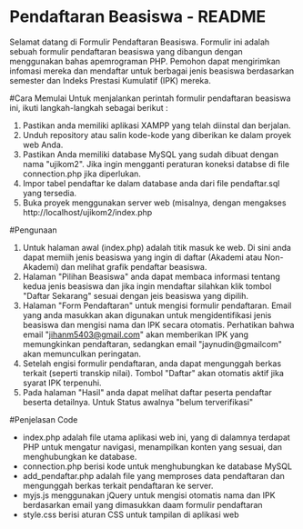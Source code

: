 # Pendaftaran Beasiswa - README
Selamat datang di Formulir Pendaftaran Beasiswa. Formulir ini adalah sebuah formulir pendaftaran beasiswa yang dibangun dengan menggunakan bahas apemrograman PHP.
Pemohon dapat mengirimkan infomasi mereka dan mendaftar untuk berbagai jenis beasiswa berdasarkan semester dan Indeks Prestasi Kumulatif (IPK) mereka.

#Cara Memulai
Untuk menjalankan perintah formulir pendaftaran beasiswa ini, ikuti langkah-langkah sebagai berikut :
1. Pastikan anda memiliki aplikasi XAMPP yang telah diinstal dan berjalan.
2. Unduh repository atau salin kode-kode yang diberikan ke dalam proyek web Anda.
3. Pastikan Anda memiliki database MySQL yang sudah dibuat dengan nama "ujikom2". Jika ingin mengganti peraturan koneksi databse di file connection.php jika diperlukan.
4. Impor tabel pendaftar ke dalam database anda dari file pendaftar.sql yang tersedia.
5. Buka proyek menggunakan server web (misalnya, dengan mengakses http://localhost/ujikom2/index.php

#Pengunaan 
1. Untuk halaman awal (index.php) adalah titik masuk ke web. Di sini anda dapat memiih jenis beasiswa yang ingin di daftar (Akademi atau Non-Akademi) dan melihat grafik pendaftar beasiswa.
2. Halaman "Pilihan Beasiswa" anda dapat membaca informasi tentang kedua jenis beasiswa dan jika ingin mendaftar silahkan klik tombol "Daftar Sekarang"
   sesuai dengan jeis beasiswa yang dipilih.
3. Halaman "Form Pendaftaran" untuk mengisi formulir pendaftaran. Email yang anda masukkan akan digunakan untuk mengidentifikasi jenis beasiswa dan mengisi nama dan IPK secara otomatis.
   Perhatikan bahwa email "jihanm5403@gmail.com" akan memberikan IPK yang memungkinkan pendaftaran, sedangkan email "jaynudin@gmailcom" akan memunculkan peringatan.
4. Setelah engisi formulir pendaftaran, anda dapat mengunggah berkas terkait (seperti transkip nilai). Tombol "Daftar" akan otomatis aktif jika syarat IPK terpenuhi.
5. Pada halaman "Hasil" anda dapat melihat daftar peserta pendaftar beserta detailnya. Untuk Status awalnya "belum terverifikasi"

#Penjelasan Code
- index.php adalah file utama aplikasi web ini, yang di dalamnya terdapat PHP untuk mengatur navigasi, menampilkan konten yang sesuai, dan menghubungkan ke database.
- connection.php berisi kode untuk menghubungkan ke database MySQL
- add_pendaftar.php adalah file yang memproses data pendaftaran dan mengunggah berkas terkait pendaftaran ke server.
- myjs.js menggunakan jQuery untuk mengisi otomatis nama dan IPK berdasarkan email yang dimasukkan daam formulir pendaftaran
- style.css berisi aturan CSS untuk tampilan di aplikasi web

